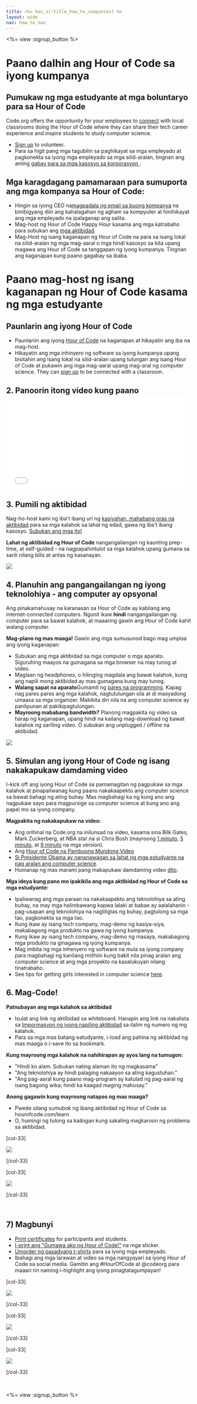```yaml
---
title: <%= hoc_s(:title_how_to_companies) %>
layout: wide
nav: how_to_nav
---
```

<%= view :signup_button %>

# Paano dalhin ang Hour of Code sa iyong kumpanya

## Pumukaw ng mga estudyante at mga boluntaryo para sa Hour of Code

Code.org offers the opportunity for your employees to [connect](<%= codeorg_url('/volunteer') %>) with local classrooms doing the Hour of Code where they can share their tech career experience and inspire students to study computer science.

- [Sign up](<%= codeorg_url('/volunteer') %>) to volunteer.
- Para sa higit pang mga tagubilin sa paghikayat sa mga empleyado at pagkonekta sa iyong mga empleyado sa mga silid-aralan, tingnan ang aming [ gabay para sa mga kasosyo sa korporasyon ](<%= localized_file('/files/hoc-corporate-toolkit.pdf') %>).

## Mga karagdagang pamamaraan para sumuporta ang mga kompanya sa Hour of Code:

- Hingin sa iyong CEO na[magpadala ng email sa buong kompanya](<%= resolve_url('/promote/resources#sample-emails') %>) na binibigyang diin ang kahalagahan ng agham sa kompyuter at hinihikayat ang mga empleyado na ipalaganap ang salita.
- Mag-host ng Hour of Code Happy Hour kasama ang mga katrabaho para subukan ang [mga aktibidad](<%= resolve_url('/learn') %>).
- Mag-Host ng isang kaganapan ng Hour of Code na para sa isang lokal na silid-aralan ng mga mag-aaral o mga hindi kasosyo sa kita upang magawa ang Hour of Code sa tanggapan ng iyong kumpanya. Tingnan ang kaganapan kung paano gagabay sa ibaba.

# Paano mag-host ng isang kaganapan ng Hour of Code kasama ng mga estudyante

## Paunlarin ang iyong Hour of Code

- Paunlarim ang iyong [Hour of Code](<%= resolve_url('/promote') %>) na kaganapan at hikayatin ang iba na mag-host.
- Hikayatin ang mga inhinyero ng software sa iyong kumpanya upang bisitahin ang isang lokal na silid-aralan upang tulungan ang isang Hour of Code at pukawin ang mga mag-aaral upang mag-aral ng computer science. They can [sign up](<%= codeorg_url('/volunteer/engineer') %>) to be connected with a classroom.

## 2. Panoorin itong video kung paano <iframe width="500" height="255" src="//www.youtube.com/embed/SrnvvWDm73k" frameborder="0" allowfullscreen mark="crwd-mark"></iframe> 

## 3. Pumili ng aktibidad

Nag-ho-host kami ng iba't ibang uri ng [kasiyahan, mahabang oras na aktibidad](<%= resolve_url('/learn') %>) para sa mga kalahok sa lahat ng edad, gawa ng iba't ibang kasosyo. [Subukan ang mga ito!](<%= resolve_url('/learn') %>)

**Lahat ng aktibidad ng Hour of Code** nangangailangan ng kaunting prep-time, at self-guided - na nagpapahintulot sa mga kalahok upang gumana sa sarili nilang bilis at antas ng kasanayan.

[![](/images/fit-700/tutorials.png)](<%= resolve_url('/learn') %>)

## 4. Planuhin ang pangangailangan ng iyong teknolohiya - ang computer ay opsyonal

Ang pinakamahusay na karanasan sa Hour of Code ay kabilang ang internet-connected computers. Ngunit ikaw **hindi** nangangailangan ng computer para sa bawat kalahok, at maaaring gawin ang Hour of Code kahit walang computer.

**Mag-plano ng mas maaga!** Gawin ang mga sumusunod bago mag umpisa ang iyong kaganapan:

- Subukan ang mga aktibidad sa mga computer o mga aparato. Siguruhing maayos na gumagana sa mga browser na may tunog at video.
- Maglaan ng headphones, o hilinging magdala ang bawat kalahok, kung ang napili mong aktibidad ay mas gumagana kung may tunog.
- **Walang sapat na aparato**Gumamit ng [pares na programming](https://www.youtube.com/watch?v=vgkahOzFH2Q). Kapag nag pares pares ang mga kalahok, nagtutulungan sila at di masyadong umaasa sa mga organizer. Makikita din nila na ang computer science ay panlipunan at pakikipagtulungan.
- **Mayroong mababang bandwidth?** Planong magpakita ng video sa harap ng kaganapan, upang hindi na kailang mag-download ng bawat kalahok ng sariling video. O subukan ang unplugged / offline na aktibidad.

<img src="/images/fit-350/group_ipad.jpg" />

## 5. Simulan ang iyong Hour of Code ng isang nakakapukaw damdaming video

I-kick off ang iyong Hour of Code sa pamamagitan ng pagpukaw sa mga kalahok at pinapaliwanag kung paano nakakaapekto ang computer science sa bawat bahagi ng ating buhay. Mas magbahagi ka ng kung ano ang nagpukaw sayo para magpursige sa computer science at kung ano ang papel mo sa iyong company.

**Magpakita ng nakakapukaw na video:**

- Ang orihinal na Code.org na inilunsad na video, kasama sina Bilk Gates, Mark Zuckerberg, at NBA star na si Chris Bosh (mayroong [1 minuto](https://www.youtube.com/watch?v=qYZF6oIZtfc), [5 minuto](https://www.youtube.com/watch?v=nKIu9yen5nc), at [9 minuto](https://www.youtube.com/watch?v=dU1xS07N-FA) na mga version).
- Ang [Hour of Code na Pambuong Mundong Video](https://www.youtube.com/watch?v=KsOIlDT145A)
- [Si Presidente Obama ay nananawagan sa lahat ng mga estudyante na pag aralan ang computer science](https://www.youtube.com/watch?v=6XvmhE1J9PY).
- Humanap ng mas marami pang makapukaw damdaming video [dito](https://www.youtube.com/playlist?list=PLzdnOPI1iJNfpD8i4Sx7U0y2MccnrNZuP).

**Mga ideya kung pano mo ipakikila ang mga aktibidad ng Hour of Code sa mga estudyante:**

- Ipaliwanag ang mga paraan na nakakaapekto ang teknolohiya sa ating buhay, na may mga halimbawang kapwa lalaki at babae ay aalalahanin - pag-usapan ang teknolohiya na nagliligtas ng buhay, pagtulong sa mga tao, pagkonekta sa mga tao.
- Kung ikaw ay isang tech company, mag-demo ng kasiya-siya, makabagong mga produkto na gawa ng iyong kumpanya.
- Kung ikaw ay isang tech company, mag-demo ng masaya, makabagong mga produkto na ginagawa ng iyong kumpanya.
- Mag imbita ng mga inhenyero ng software na mula sa iyong company para magbahagi ng kanilang miithiin kung bakit nila pinag aralan ang computer science at ang mga proyekto na kasalukuyan nilang tinatrabaho.
- See tips for getting girls interested in computer science [here](<%= codeorg_url('/girls') %>).

## 6. Mag-Code!

**Patnubayan ang mga kalahok sa aktibidad**

- Isulat ang link ng aktibidad sa whiteboard. Hanapin ang link na nakalista sa [ Impormasyon ng iyong napiling aktibidad](<%= resolve_url('/learn') %>) sa ilalim ng numero ng mg kalahok.
- Para sa mga mas batang eatudyante, i-load ang pahina ng aktibidad ng mas maaga o i-save ito sa bookmark.

**Kung mayroong mga kalahok na nahihirapan ay ayos lang na tumugon:**

- "Hindi ko alam. Subukan nating alaman ito ng magkasama"
- "Ang teknolohiya ay hindi palaging nakaayon sa ating kagustuhan."
- "Ang pag-aaral kung paano mag-program ay katulad ng pag-aaral ng isang bagong wika; hindi ka kaagad maging mahusay."

**Anong gagawin kung mayroong natapos ng mas maaga?**

- Pwede silang sumubok ng ibang aktibidad ng Hour of Code sa hourofcode.com/learn
- O, humingi ng tulong sa kaibigan kung sakaling magkaroon ng problema sa aktibidad.

[col-33]

![](/images/fit-250/highschoolgirls.jpeg)

[/col-33]

[col-33]

![](/images/fit-300/group_ar.jpg)

[/col-33]

<p style="clear:both">&nbsp;</p>

## 7) Magbunyi

- [Print certificates](<%= codeorg_url('/certificates') %>) for participants and students.
- [I-print ang "Gumawa ako ng Hour of Code!"](<%= resolve_url('/promote/resources#stickers') %>) na mga sticker.
- [Umorder ng pasadyang t-shirts](http://blog.code.org/post/132608499493/hour-of-code-shirts-and-more) para sa iyong mga empleyado.
- Ibahagi ang mga larawan at video sa mga nangyayari sa iyong Hour of Code sa social media. Gamitin ang #HourOfCode at @codeorg para maaari rin naming i-highlight ang iyong pinagtatagumpayan!

[col-33]

![](/images/fit-250/celebrate2.jpeg)

[/col-33]

[col-33]

![](/images/fit-260/highlight-certificates.jpg)

[/col-33]

[col-33]

![](/images/fit-300/boy-certificate.jpg)

[/col-33]

<p style="clear:both">&nbsp;</p>

<%= view :signup_button %>
